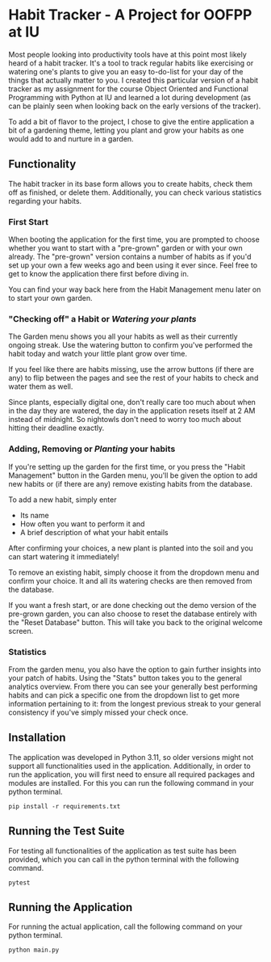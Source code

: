 # Habit Tracker - A Project for OOFPP at IU
Most people looking into productivity tools have at this point most likely heard of a habit tracker.
It's a tool to track regular habits like exercising or watering one's plants
to give you an easy to-do-list for your day of the things that actually matter to you.
I created this particular version of a habit tracker as my assignment for the course
Object Oriented and Functional Programming with Python at IU and learned a lot during development
(as can be plainly seen when looking back on the early versions of the tracker).

To add a bit of flavor to the project, I chose to give the entire application a bit of a gardening theme, letting you
plant and grow your habits as one would add to and nurture in a garden.

## Functionality
The habit tracker in its base form allows you to create habits, check them off as finished, or delete them.
Additionally, you can check various statistics regarding your habits.

### First Start
When booting the application for the first time, you are prompted to choose whether you want to start with a "pre-grown"
garden or with your own already. The "pre-grown" version contains a number of habits as if you'd set up your own a few
weeks ago and been using it ever since. Feel free to get to know the application there first before diving in.

You can find your way back here from the Habit Management menu later on to start your own garden.

### "Checking off" a Habit or *Watering your plants*
The Garden menu shows you all your habits as well as their currently ongoing streak. Use the watering button to confirm
you've performed the habit today and watch your little plant grow over time.

If you feel like there are habits missing, use the arrow buttons (if there are any) to flip between the pages and see
the rest of your habits to check and water them as well.

Since plants, especially digital one, don't really care too much about when in the day they are watered, the day in
the application resets itself at 2 AM instead of midnight. So nightowls don't need to worry too much about hitting their
deadline exactly.

### Adding, Removing or *Planting* your habits
If you're setting up the garden for the first time, or you press the "Habit Management" button in the Garden menu,
you'll be given the option to add new habits or (if there are any) remove existing habits from the database.

To add a new habit, simply enter
* Its name
* How often you want to perform it and
* A brief description of what your habit entails

After confirming your choices, a new plant is planted into the soil and you can start watering it immediately!

To remove an existing habit, simply choose it from the dropdown menu and confirm your choice. It and all its watering
checks are then removed from the database.

If you want a fresh start, or are done checking out the demo version of the pre-grown garden, you can also choose to
reset the database entirely with the "Reset Database" button. This will take you back to the original welcome screen.

### Statistics
From the garden menu, you also have the option to gain further insights into your patch of habits. Using the "Stats"
button takes you to the general analytics overview. From there you can see your generally best performing habits and
can pick a specific one from the dropdown list to get more information pertaining to it: from the longest previous
streak to your general consistency if you've simply missed your check once.

## Installation
The application was developed in Python 3.11,
so older versions might not support all functionalities used in the application.
Additionally, in order to run the application,
you will first need to ensure all required packages and modules are installed.
For this you can run the following command in your python terminal.
```shell
pip install -r requirements.txt
```

## Running the Test Suite
For testing all functionalities of the application as test suite has been provided,
which you can call in the python terminal with the following command.
```shell
pytest
```

## Running the Application
For running the actual application, call the following command on your python terminal.
```shell
python main.py
```